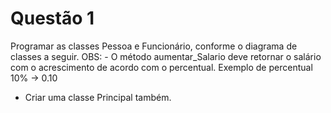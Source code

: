 # Questão 1
Programar as classes Pessoa e Funcionário, conforme o diagrama de classes a seguir. 
OBS: - O método aumentar_Salario deve retornar o salário com o acrescimento de acordo 
com o percentual. Exemplo de percentual 10% -> 0.10
- Criar uma classe Principal também.
